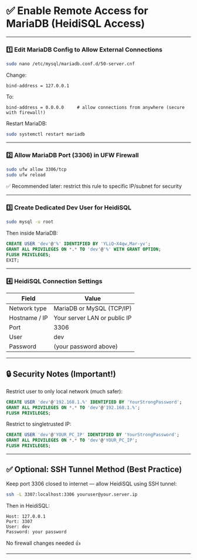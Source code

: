 # ✅ Enable Remote Access for MariaDB (HeidiSQL Access)

---

### 1️⃣ Edit MariaDB Config to Allow External Connections
```bash
sudo nano /etc/mysql/mariadb.conf.d/50-server.cnf
```

Change:
```
bind-address = 127.0.0.1
```

To:
```
bind-address = 0.0.0.0     # allow connections from anywhere (secure with firewall!)
```

Restart MariaDB:
```bash
sudo systemctl restart mariadb
```

---

### 2️⃣ Allow MariaDB Port (3306) in UFW Firewall
```bash
sudo ufw allow 3306/tcp
sudo ufw reload
```

✅ Recommended later: restrict this rule to specific IP/subnet for security

---

### 3️⃣ Create Dedicated Dev User for HeidiSQL
```bash
sudo mysql -u root
```

Then inside MariaDB:
```sql
CREATE USER 'dev'@'%' IDENTIFIED BY 'YLiQ~X4qw,Mar-yv';
GRANT ALL PRIVILEGES ON *.* TO 'dev'@'%' WITH GRANT OPTION;
FLUSH PRIVILEGES;
EXIT;
```

---

### 4️⃣ HeidiSQL Connection Settings

| Field | Value |
|-------|-------|
| Network type | MariaDB or MySQL (TCP/IP) |
| Hostname / IP | Your server LAN or public IP |
| Port | 3306 |
| User | dev |
| Password | (your password above) |

---

## 🔒 Security Notes (Important!)

Restrict user to only local network (much safer):
```sql
CREATE USER 'dev'@'192.168.1.%' IDENTIFIED BY 'YourStrongPassword';
GRANT ALL PRIVILEGES ON *.* TO 'dev'@'192.168.1.%';
FLUSH PRIVILEGES;
```

Restrict to singletrusted IP:
```sql
CREATE USER 'dev'@'YOUR_PC_IP' IDENTIFIED BY 'YourStrongPassword';
GRANT ALL PRIVILEGES ON *.* TO 'dev'@'YOUR_PC_IP';
FLUSH PRIVILEGES;
```

---

## ✅ Optional: SSH Tunnel Method (Best Practice)

Keep port 3306 closed to internet — allow HeidiSQL using SSH tunnel:

```bash
ssh -L 3307:localhost:3306 youruser@your.server.ip
```

Then in HeidiSQL:
```
Host: 127.0.0.1
Port: 3307
User: dev
Password: your password
```

No firewall changes needed 👍

---

